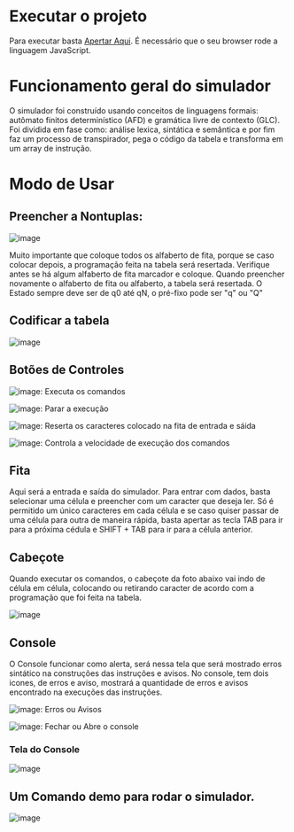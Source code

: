 # Executar o projeto
Para executar basta [Apertar Aqui](https://danilosantanaa.github.io/SimuladorMTU/#). É necessário que o seu browser rode a linguagem JavaScript. 


# Funcionamento geral do simulador

O simulador foi construído usando conceitos de linguagens formais: autômato finitos determinístico (AFD) e gramática livre de contexto (GLC). Foi dividida em fase como: análise lexica, sintática e semântica e por fim faz um processo de transpirador, pega o código da tabela e transforma em um array de instrução.
 
 # Modo de Usar
 ## Preencher a Nontuplas:
 ![image](https://user-images.githubusercontent.com/38994152/199786731-ba42e8e8-1e17-4beb-96c0-1b0f6474e54a.png)

Muito importante que coloque todos os alfaberto de fita, porque se caso colocar depois, a programação feita na tabela será resertada. Verifique antes se há algum alfaberto de fita marcador e coloque. Quando preencher novamente o alfaberto de fita ou alfaberto, a tabela será resertada. 
O Estado sempre deve ser de q0 até qN, o pré-fixo pode ser "q" ou "Q"

## Codificar a tabela
![image](https://user-images.githubusercontent.com/38994152/199786858-792f48b1-bb94-40ca-bd2d-5a05be2ab5cb.png)

## Botões de Controles
![image](https://user-images.githubusercontent.com/38994152/199790211-7de7292e-00fd-4258-b71f-0a6326abcce0.png): Executa os comandos

![image](https://user-images.githubusercontent.com/38994152/199789779-d637e523-9e1c-46ba-8d8c-98b738d4101f.png): Parar a execução

![image](https://user-images.githubusercontent.com/38994152/199789884-a455752e-fc1f-447f-8a0b-079815283f60.png): Reserta os caracteres colocado na fita de entrada e sáida

![image](https://user-images.githubusercontent.com/38994152/199790016-2bd48f6b-8f1d-4f40-9f7f-455d84e32c23.png): Controla a velocidade de execução dos comandos

## Fita
Aqui será a entrada e saída do simulador. Para entrar com dados, basta selecionar uma célula e preencher com um caracter que deseja ler. Só é permitido um único caracteres em cada célula e se caso quiser passar de uma célula para outra de maneira rápida, basta apertar as tecla TAB para ir para a próxima cédula e SHIFT + TAB para ir para a célula anterior.

## Cabeçote
Quando executar os comandos, o cabeçote da foto abaixo vai indo de célula em célula, colocando ou retirando caracter de acordo com a programação que foi feita na tabela.

![image](https://user-images.githubusercontent.com/38994152/199788847-d4406f24-c4dd-459f-959c-4d362b0eeba0.png)

## Console 
O Console funcionar como alerta, será nessa tela que será mostrado erros sintático na construções das instruções e avisos. No console, tem dois icones, de erros e aviso, mostrará a quantidade de erros e avisos encontrado na execuções das instruções. 

![image](https://user-images.githubusercontent.com/38994152/199791220-54fc7609-41e5-4e06-905e-69753571e42d.png): Erros ou Avisos

![image](https://user-images.githubusercontent.com/38994152/199791491-ae797298-6a31-44a0-a09d-3b473ac10ef6.png): Fechar ou Abre o console

### Tela do Console
![image](https://user-images.githubusercontent.com/38994152/199791818-6046cad5-9678-444f-a40f-2d1f3065864c.png)

## Um Comando demo para rodar o simulador.
![image](https://user-images.githubusercontent.com/38994152/199786491-79cb14e6-d0aa-4348-b20a-f083bc126dcd.png)
